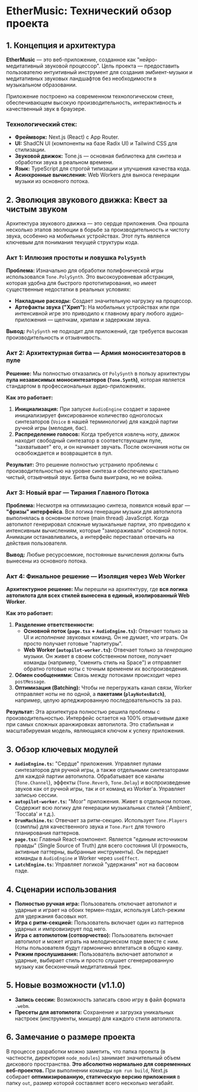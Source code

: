 # EtherMusic: Технический обзор проекта

## 1. Концепция и архитектура

**EtherMusic** — это веб-приложение, созданное как "нейро-медитативный звуковой процессор". Цель проекта — предоставить пользователю интуитивный инструмент для создания эмбиент-музыки и медитативных звуковых ландшафтов без необходимости в музыкальном образовании.

Приложение построено на современном технологическом стеке, обеспечивающем высокую производительность, интерактивность и качественный звук в браузере.

### Технологический стек:

*   **Фреймворк:** Next.js (React) с App Router.
*   **UI:** ShadCN UI (компоненты на базе Radix UI) и Tailwind CSS для стилизации.
*   **Звуковой движок:** Tone.js — основная библиотека для синтеза и обработки звука в реальном времени.
*   **Язык:** TypeScript для строгой типизации и улучшения качества кода.
*   **Асинхронные вычисления:** Web Workers для выноса генерации музыки из основного потока.

## 2. Эволюция звукового движка: Квест за чистым звуком

Архитектура звукового движка — это сердце приложения. Она прошла несколько этапов эволюции в борьбе за производительность и чистоту звука, особенно на мобильных устройствах. Этот путь является ключевым для понимания текущей структуры кода.

### Акт 1: Иллюзия простоты и ловушка `PolySynth`

**Проблема:** Изначально для обработки полифонической игры использовался `Tone.PolySynth`. Это высокоуровневая абстракция, которая удобна для быстрого прототипирования, но имеет существенные недостатки в реальных условиях:
*   **Накладные расходы:** Создает значительную нагрузку на процессор.
*   **Артефакты звука ("Хрип"):** На мобильных устройствах или при интенсивной игре это приводило к главному врагу любого аудио-приложения — щелчкам, хрипам и задержкам звука.

**Вывод:** `PolySynth` не подходит для приложений, где требуется высокая производительность и отзывчивость.

### Акт 2: Архитектурная битва — Армия моносинтезаторов в пуле

**Решение:** Мы полностью отказались от `PolySynth` в пользу архитектуры **пула независимых моносинтезаторов (`Tone.Synth`)**, которая является стандартом в профессиональных аудио-приложениях.

**Как это работает:**
1.  **Инициализация:** При запуске `AudioEngine` создает и заранее инициализирует фиксированное количество одноголосых синтезаторов (`Voice` в нашей терминологии) для каждой партии ручной игры (мелодия, бас).
2.  **Распределение голосов:** Когда требуется извлечь ноту, движок находит свободный синтезатор в соответствующем пуле, "захватывает" его, и он начинает звучать. После окончания ноты он освобождается и возвращается в пул.

**Результат:** Это решение полностью устранило проблемы с производительностью на уровне синтеза и обеспечило кристально чистый, отзывчивый звук. Битва была выиграна, но не война.

### Акт 3: Новый враг — Тирания Главного Потока

**Проблема:** Несмотря на оптимизацию синтеза, появился новый враг — **"фризы" интерфейса**. Вся логика генерации музыки для автопилота выполнялась в основном потоке (main thread) JavaScript. Когда автопилот генерировал сложные музыкальные партии, это приводило к интенсивным вычислениям, которые "замораживали" основной поток. Анимации останавливались, а интерфейс переставал отвечать на действия пользователя.

**Вывод:** Любые ресурсоемкие, постоянные вычисления должны быть вынесены из основного потока.

### Акт 4: Финальное решение — Изоляция через Web Worker

**Архитектурное решение:** Мы перешли на архитектуру, где **вся логика автопилота для всех стилей вынесена в единый, изолированный Web Worker**.

**Как это работает:**
1.  **Разделение ответственности:**
    *   **Основной поток (`page.tsx` + `AudioEngine.ts`):** Отвечает только за UI и *исполнение* звуковых команд. Он не думает, *что* играть. Он просто получает готовые "партитуры".
    *   **Web Worker (`autopilot-worker.ts`):** Отвечает только за *генерацию* музыки. Он живет в своем собственном потоке, получает команды (например, "сменить стиль на Space") и отправляет обратно готовые ноты с точным временем их воспроизведения.
2.  **Обмен сообщениями:** Связь между потоками происходит через `postMessage`.
3.  **Оптимизация (Batching):** Чтобы не перегружать канал связи, Worker отправляет ноты не по одной, а **пакетами (`playNotesBatch`)**, например, целую арпеджированную последовательность за раз.

**Результат:** Эта архитектура полностью решила проблемы с производительностью. Интерфейс остается на 100% отзывчивым даже при самых сложных аранжировках автопилота. Это стабильная и масштабируемая модель, являющаяся ключом к успеху приложения.

## 3. Обзор ключевых модулей

*   **`AudioEngine.ts`:** "Сердце" приложения. Управляет пулами синтезаторов для ручной игры, а также отдельными синтезаторами для каждой партии автопилота. Обрабатывает все каналы (`Tone.Channel`), эффекты (`Tone.Reverb`, `Tone.Delay`) и воспроизведение звуков как от ручной игры, так и от команд из Worker'а. Управляет записью сессии.
*   **`autopilot-worker.ts`:** "Мозг" приложения. Живет в отдельном потоке. Содержит всю логику для генерации музыкальных стилей ('Ambient', 'Toccata' и т.д.).
*   **`DrumMachine.ts`:** Отвечает за ритм-секцию. Использует `Tone.Players` (сэмплы) для качественного звука и `Tone.Part` для точного планирования паттернов.
*   **`page.tsx`:** Главный React-компонент. Является "единым источником правды" (Single Source of Truth) для всего состояния UI (громкость, активные паттерны, выбранные инструменты). Он передает команды в `AudioEngine` и Worker через `useEffect`.
*   **`LatchEngine.ts`:** Управляет логикой "удержания" нот на басовом пэде.

## 4. Сценарии использования

*   **Полностью ручная игра:** Пользователь отключает автопилот и ударные и играет на обоих термен-пэдах, используя Latch-режим для удержания басовых нот.
*   **Игра с ритм-секцией:** Пользователь включает один из паттернов ударных и импровизирует под него.
*   **Игра с автопилотом (сотворчество):** Пользователь включает автопилот и может играть на мелодическом пэде вместе с ним. Ноты пользователя будут гармонично вплетаться в общую канву.
*   **Режим прослушивания:** Пользователь включает автопилот и ударные, выбирает стиль и просто слушает сгенерированную музыку как бесконечный медитативный трек.

## 5. Новые возможности (v1.1.0)

*   **Запись сессии:** Возможность записать свою игру в файл формата `.webm`.
*   **Пресеты для автопилота:** Сохранение и загрузка уникальных настроек (инструменты, микшер) для каждого стиля автопилота.

## 6. Замечание о размере проекта

В процессе разработки можно заметить, что папка проекта (в частности, директория `node_modules`) занимает значительный объем дискового пространства. **Это абсолютно нормально для современных веб-проектов.** При выполнении команды `npm run build`, Next.js собирает **оптимизированную, статическую версию приложения** в папку `out`, размер которой составляет всего несколько мегабайт.
